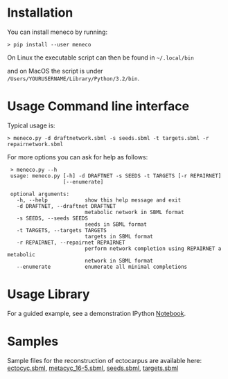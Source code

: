 # Installation


You can install meneco by running:

    > pip install --user meneco

On Linux the executable script can then be found in ``~/.local/bin``

and on MacOS the script is under ``/Users/YOURUSERNAME/Library/Python/3.2/bin``.


# Usage Command line interface

Typical usage is:

    > meneco.py -d draftnetwork.sbml -s seeds.sbml -t targets.sbml -r repairnetwork.sbml 

For more options you can ask for help as follows:

     > meneco.py --h
     usage: meneco.py [-h] -d DRAFTNET -s SEEDS -t TARGETS [-r REPAIRNET]
                      [--enumerate]

     optional arguments:
       -h, --help            show this help message and exit
       -d DRAFTNET, --draftnet DRAFTNET
                             metabolic network in SBML format
       -s SEEDS, --seeds SEEDS
                             seeds in SBML format
       -t TARGETS, --targets TARGETS
                             targets in SBML format
       -r REPAIRNET, --repairnet REPAIRNET
                             perform network completion using REPAIRNET a metabolic
                             network in SBML format
       --enumerate           enumerate all minimal completions


# Usage Library


For a guided example, see a demonstration IPython [Notebook](http://nbviewer.jupyter.org/github/bioasp/meneco/blob/master/meneco.ipynb).


# Samples

Sample files for the reconstruction of ectocarpus are available here: [ectocyc.sbml][1], [metacyc_16-5.sbml][2], [seeds.sbml][3], [targets.sbml][4]

[1]: http://bioasp.github.io/downloads/samples/ectodata/ectocyc.sbml
[2]: http://bioasp.github.io/downloads/samples/ectodata/metacyc_16-5.sbml
[3]: http://bioasp.github.io/downloads/samples/ectodata/seeds.sbml
[4]: http://bioasp.github.io/downloads/samples/ectodata/targets.sbml
